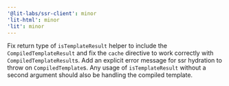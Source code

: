 ```yaml
---
'@lit-labs/ssr-client': minor
'lit-html': minor
'lit': minor
---
```


Fix return type of `isTemplateResult` helper to include the `CompiledTemplateResult` and fix the `cache` directive to work correctly with `CompiledTemplateResult`s. Add an explicit error message for ssr hydration to throw on `CompiledTemplate`s. Any usage of `isTemplateResult` without a second argument should also be handling the compiled template.
